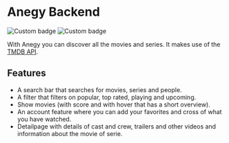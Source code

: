 # Anegy Backend

![Custom badge](https://img.shields.io/badge/Version-0.1.0-blue) ![Custom badge](https://img.shields.io/badge/Checked%20By-annevanderaar-red)

With Anegy you can discover all the movies and series. It makes use of the [TMDB API](https://developers.themoviedb.org/).

## Features

- A search bar that searches for movies, series and people.
- A filter that filters on popular, top rated, playing and upcoming.
- Show movies (with score and with hover that has a short overview).
- An account feature where you can add your favorites and cross of what you have watched.
- Detailpage with details of cast and crew, trailers and other videos and information about the movie of serie.
